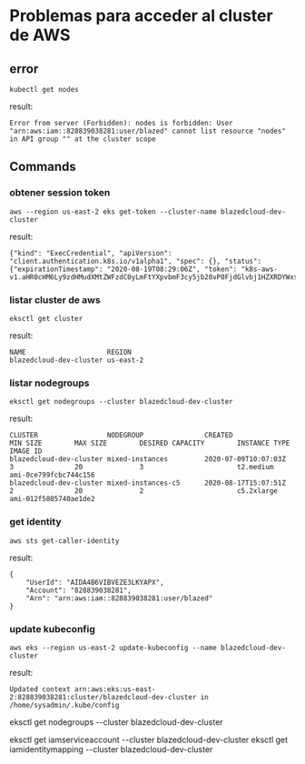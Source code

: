 
# Problemas para acceder al cluster de AWS

## error
```
kubectl get nodes
```
result:
```
Error from server (Forbidden): nodes is forbidden: User "arn:aws:iam::828839038281:user/blazed" cannot list resource "nodes" in API group "" at the cluster scope
```

## Commands 

### obtener session token
```
aws --region us-east-2 eks get-token --cluster-name blazedcloud-dev-cluster
```
result: 
```
{"kind": "ExecCredential", "apiVersion": "client.authentication.k8s.io/v1alpha1", "spec": {}, "status": {"expirationTimestamp": "2020-08-19T08:29:06Z", "token": "k8s-aws-v1.aHR0cHM6Ly9zdHMudXMtZWFzdC0yLmFtYXpvbmF3cy5jb20vP0FjdGlvbj1HZXRDYWxsZXJJZGVudGl0eSZWZXJzaW9uPTIwMTEtMDYtMTUmWC1BbXotQWxnb3JpdGhtPUFXUzQtSE1BQy1TSEEyNTYmWC1BbXotQ3JlZGVudGlhbD1BS0lBNEI2VklCVkVXQjJNRDI2MiUyRjIwMjAwODE5JTJGdXMtZWFzdC0yJTJGc3RzJTJGYXdzNF9yZXF1ZXN0JlgtQW16LURhdGU9MjAyMDA4MTlUMDgxNTA2WiZYLUFtei1FeHBpcmVzPTYwJlgtQW16LVNpZ25lZEhlYWRlcnM9aG9zdCUzQngtazhzLWF3cy1pZCZYLUFtei1TaWduYXR1cmU9MmY4ZjYzMDgwNjk5ZGIyNDRiN2Y5NTM2NzE5OGQ5NjU1OTI5ZWEzZDRmYmUzYzMxZDVkZGVlZGQwNjMzYThkYg"}}
```

### listar cluster de aws
```
eksctl get cluster
```
result:
```
NAME                    REGION
blazedcloud-dev-cluster us-east-2
```
### listar nodegroups
```
eksctl get nodegroups --cluster blazedcloud-dev-cluster
```
result:
```
CLUSTER                 NODEGROUP               CREATED                 MIN SIZE        MAX SIZE        DESIRED CAPACITY        INSTANCE TYPE   IMAGE ID
blazedcloud-dev-cluster mixed-instances         2020-07-09T10:07:03Z    3               20              3                       t2.medium       ami-0ce799fcbc744c156
blazedcloud-dev-cluster mixed-instances-c5      2020-08-17T15:07:51Z    2               20              2                       c5.2xlarge      ami-012f5805740ae1de2
```

### get identity
```
aws sts get-caller-identity
```
result:
```
{
    "UserId": "AIDA4B6VIBVEZE3LKYAPX",
    "Account": "828839038281",
    "Arn": "arn:aws:iam::828839038281:user/blazed"
}
```


### update kubeconfig
```
aws eks --region us-east-2 update-kubeconfig --name blazedcloud-dev-cluster
```
result:
```
Updated context arn:aws:eks:us-east-2:828839038281:cluster/blazedcloud-dev-cluster in /home/sysadmin/.kube/config
```

eksctl get nodegroups --cluster blazedcloud-dev-cluster

eksctl get iamserviceaccount --cluster blazedcloud-dev-cluster
eksctl get iamidentitymapping --cluster blazedcloud-dev-cluster




